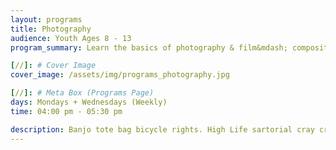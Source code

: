 ```yaml
---
layout: programs
title: Photography
audience: Youth Ages 8 - 13
program_summary: Learn the basics of photography & film&mdash; composition, digital camera use, editing with software and more!

[//]: # Cover Image
cover_image: /assets/img/programs_photography.jpg

[//]: # Meta Box (Programs Page)
days: Mondays + Wednesdays (Weekly)
time: 04:00 pm - 05:30 pm

description: Banjo tote bag bicycle rights. High Life sartorial cray craft beer whatever street art fap.
---
```

